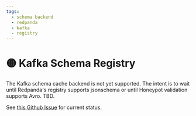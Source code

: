 ```yaml
---
tags:
  - schema backend
  - redpanda
  - kafka
  - registry
---
```


# 🟡 Kafka Schema Registry

The Kafka schema cache backend is not yet supported. The intent is to wait until Redpanda's registry supports jsonschema or until Honeypot validation supports Avro. TBD.

See [this Github Issue](https://github.com/silverton-io/honeypot/issues/12) for current status.
